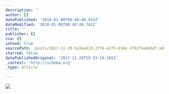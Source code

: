 ```yaml
---
description: ''
author: []
datePublished: '2018-01-08T00:48:49.954Z'
dateModified: '2018-01-08T00:48:49.742Z'
title: ''
publisher: {}
via: {}
inFeed: true
sourcePath: _posts/2017-11-28-5a34a22d-2f74-42f5-b36e-3792f4a945d7.md
starred: false
datePublishedOriginal: '2017-11-28T19:33:16.165Z'
_context: 'http://schema.org'
_type: Article

---
```

![](https://the-grid-user-content.s3-us-west-2.amazonaws.com/8f3e2595-8291-4094-9d80-f1e0ed8489c6.jpg)